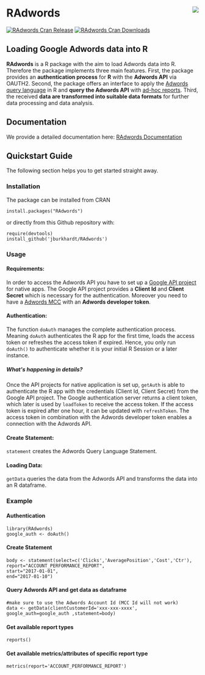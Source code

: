 RAdwords <img src="man/figures/RAdwords.png" align="right" />
========================================================

[![RAdwords Cran Release](https://www.r-pkg.org/badges/version-last-release/RAdwords)](https://cran.rstudio.com/web/packages/RAdwords/index.html) [![RAdwords Cran Downloads](https://cranlogs.r-pkg.org/badges/grand-total/RAdwords)](https://cran.rstudio.com/web/packages/RAdwords/index.html)

## Loading Google Adwords data into R

**RAdwords** is a R package with the aim to load Adwords data into R. Therefore the package implements three main features.
First, the package provides an **authentication process** for **R** with the **Adwords API** via OAUTH2.
Second, the package offers an interface to apply the [Adwords query language](https://developers.google.com/adwords/api/docs/guides/awql) in R and **query the Adwords API** with [ad-hoc reports](https://developers.google.com/adwords/api/docs/guides/reporting).
Third, the received **data are transformed into suitable data formats** for further data processing and data analysis.

## Documentation

We provide a detailed documentation here: [RAdwords Documentation](https://jburkhardt.github.io/RAdwords/)

## Quickstart Guide

The following section helps you to get started straight away.

### Installation ###

The package can be installed from CRAN

`install.packages("RAdwords")`  

or directly from this Github repository with:

`require(devtools)`  
`install_github('jburkhardt/RAdwords')`


### Usage ###

#### Requirements: ####
In order to access the Adwords API you have to set up a [Google API project](https://developers.google.com/console/help/) for native apps. The Google API project provides a **Client Id** and **Client Secret** which is necessary for the authentication. Moreover you need to have a [Adwords MCC](https://developers.google.com/adwords/api/docs/signingup) with an **Adwords developer token**.

#### Authentication: ####
The function `doAuth` manages the complete authentication process. Meaning `doAuth` authenticates the R app for the first time, loads the access token or refreshes the access token if expired. Hence, you only run `doAuth()` to authenticate whether it is your initial R Session or a later instance.

##### What's happening in details? #####
Once the API projects for native application is set up, `getAuth` is able to authenticate the R app with the credentials (Client Id, Client Secret) from the Google API project. The Google authentication server returns a client token, which later is used by `loadToken` to receive the access token. If the access token is expired after one hour, it can be updated with `refreshToken`. The access token in combination with the Adwords developer token enables a connection with the Adwords API.

#### Create Statement: ####
`statement` creates the Adwords Query Language Statement.

#### Loading Data: ####
`getData` queries the data from the Adwords API and transforms the data into an R dataframe.

### Example ###

#### Authentication ####
`library(RAdwords)`  
`google_auth <- doAuth()`
#### Create Statement ####
`body <- statement(select=c('Clicks','AveragePosition','Cost','Ctr'),`  
                  `report="ACCOUNT_PERFORMANCE_REPORT",`  
                  `start="2017-01-01",`  
                  `end="2017-01-10")`  
#### Query Adwords API and get data as dataframe ####
`#make sure to use the Adwords Account Id (MCC Id will not work)`  
`data <- getData(clientCustomerId='xxx-xxx-xxxx', google_auth=google_auth ,statement=body)`
#### Get available report types ####
`reports()`
#### Get available metrics/attributes of specific report type ####
`metrics(report='ACCOUNT_PERFORMANCE_REPORT')`
